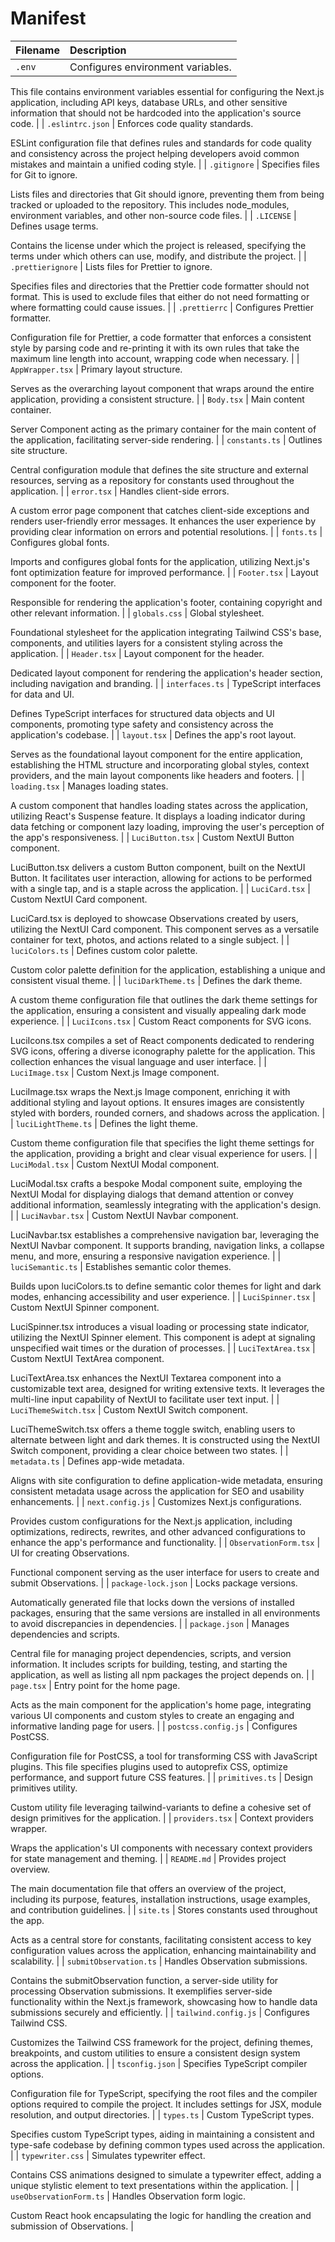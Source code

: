 # Manifest

| Filename | Description |
| :------- | :---------- |
| `.env` | Configures environment variables.

This file contains environment variables essential for configuring the Next.js application, including API keys, database URLs, and other sensitive information that should not be hardcoded into the application's source code. |
| `.eslintrc.json` | Enforces code quality standards.

ESLint configuration file that defines rules and standards for code quality and consistency across the project helping developers avoid common mistakes and maintain a unified coding style. |
| `.gitignore` | Specifies files for Git to ignore.

Lists files and directories that Git should ignore, preventing them from being tracked or uploaded to the repository. This includes node_modules, environment variables, and other non-source code files. |
| `.LICENSE` | Defines usage terms.

Contains the license under which the project is released, specifying the terms under which others can use, modify, and distribute the project. |
| `.prettierignore` | Lists files for Prettier to ignore.

Specifies files and directories that the Prettier code formatter should not format. This is used to exclude files that either do not need formatting or where formatting could cause issues. |
| `.prettierrc` | Configures Prettier formatter.

Configuration file for Prettier, a code formatter that enforces a consistent style by parsing code and re-printing it with its own rules that take the maximum line length into account, wrapping code when necessary. |
| `AppWrapper.tsx` | Primary layout structure.

Serves as the overarching layout component that wraps around the entire application, providing a consistent structure. |
| `Body.tsx` | Main content container.

Server Component acting as the primary container for the main content of the application, facilitating server-side rendering. |
| `constants.ts` | Outlines site structure.

Central configuration module that defines the site structure and external resources, serving as a repository for constants used throughout the application. |
| `error.tsx` | Handles client-side errors.

A custom error page component that catches client-side exceptions and renders user-friendly error messages. It enhances the user experience by providing clear information on errors and potential resolutions. |
| `fonts.ts` | Configures global fonts.

Imports and configures global fonts for the application, utilizing Next.js's font optimization feature for improved performance. |
| `Footer.tsx` | Layout component for the footer.

Responsible for rendering the application's footer, containing copyright and other relevant information. |
| `globals.css` | Global stylesheet.

Foundational stylesheet for the application integrating Tailwind CSS's base, components, and utilities layers for a consistent styling across the application. |
| `Header.tsx` | Layout component for the header.

Dedicated layout component for rendering the application's header section, including navigation and branding. |
| `interfaces.ts` | TypeScript interfaces for data and UI.

Defines TypeScript interfaces for structured data objects and UI components, promoting type safety and consistency across the application's codebase. |
| `layout.tsx` | Defines the app's root layout.

Serves as the foundational layout component for the entire application, establishing the HTML structure and incorporating global styles, context providers, and the main layout components like headers and footers. |
| `loading.tsx` | Manages loading states.

A custom component that handles loading states across the application, utilizing React's Suspense feature. It displays a loading indicator during data fetching or component lazy loading, improving the user's perception of the app's responsiveness. |
| `LuciButton.tsx` | Custom NextUI Button component.

LuciButton.tsx delivers a custom Button component, built on the NextUI Button. It facilitates user interaction, allowing for actions to be performed with a single tap, and is a staple across the application. |
| `LuciCard.tsx` | Custom NextUI Card component.

LuciCard.tsx is deployed to showcase Observations created by users, utilizing the NextUI Card component. This component serves as a versatile container for text, photos, and actions related to a single subject. |
| `luciColors.ts` | Defines custom color palette.

Custom color palette definition for the application, establishing a unique and consistent visual theme. |
| `luciDarkTheme.ts` | Defines the dark theme.

A custom theme configuration file that outlines the dark theme settings for the application, ensuring a consistent and visually appealing dark mode experience. |
| `LuciIcons.tsx` | Custom React components for SVG icons.

LuciIcons.tsx compiles a set of React components dedicated to rendering SVG icons, offering a diverse iconography palette for the application. This collection enhances the visual language and user interface. |
| `LuciImage.tsx` | Custom Next.js Image component.

LuciImage.tsx wraps the Next.js Image component, enriching it with additional styling and layout options. It ensures images are consistently styled with borders, rounded corners, and shadows across the application. |
| `luciLightTheme.ts` | Defines the light theme.

Custom theme configuration file that specifies the light theme settings for the application, providing a bright and clear visual experience for users. |
| `LuciModal.tsx` | Custom NextUI Modal component.

LuciModal.tsx crafts a bespoke Modal component suite, employing the NextUI Modal for displaying dialogs that demand attention or convey additional information, seamlessly integrating with the application's design. |
| `LuciNavbar.tsx` | Custom NextUI Navbar component.

LuciNavbar.tsx establishes a comprehensive navigation bar, leveraging the NextUI Navbar component. It supports branding, navigation links, a collapse menu, and more, ensuring a responsive navigation experience. |
| `luciSemantic.ts` | Establishes semantic color themes.

Builds upon luciColors.ts to define semantic color themes for light and dark modes, enhancing accessibility and user experience. |
| `LuciSpinner.tsx` | Custom NextUI Spinner component.

LuciSpinner.tsx introduces a visual loading or processing state indicator, utilizing the NextUI Spinner element. This component is adept at signaling unspecified wait times or the duration of processes. |
| `LuciTextArea.tsx` | Custom NextUI TextArea component.

LuciTextArea.tsx enhances the NextUI Textarea component into a customizable text area, designed for writing extensive texts. It leverages the multi-line input capability of NextUI to facilitate user text input. |
| `LuciThemeSwitch.tsx` | Custom NextUI Switch component.

LuciThemeSwitch.tsx offers a theme toggle switch, enabling users to alternate between light and dark themes. It is constructed using the NextUI Switch component, providing a clear choice between two states. |
| `metadata.ts` | Defines app-wide metadata.

Aligns with site configuration to define application-wide metadata, ensuring consistent metadata usage across the application for SEO and usability enhancements. |
| `next.config.js` | Customizes Next.js configurations.

Provides custom configurations for the Next.js application, including optimizations, redirects, rewrites, and other advanced configurations to enhance the app's performance and functionality. |
| `ObservationForm.tsx` | UI for creating Observations.

Functional component serving as the user interface for users to create and submit Observations. |
| `package-lock.json` | Locks package versions.

Automatically generated file that locks down the versions of installed packages, ensuring that the same versions are installed in all environments to avoid discrepancies in dependencies. |
| `package.json` | Manages dependencies and scripts.

Central file for managing project dependencies, scripts, and version information. It includes scripts for building, testing, and starting the application, as well as listing all npm packages the project depends on. |
| `page.tsx` | Entry point for the home page.

Acts as the main component for the application's home page, integrating various UI components and custom styles to create an engaging and informative landing page for users. |
| `postcss.config.js` | Configures PostCSS.

Configuration file for PostCSS, a tool for transforming CSS with JavaScript plugins. This file specifies plugins used to autoprefix CSS, optimize performance, and support future CSS features. |
| `primitives.ts` | Design primitives utility.

Custom utility file leveraging tailwind-variants to define a cohesive set of design primitives for the application. |
| `providers.tsx` | Context providers wrapper.

Wraps the application's UI components with necessary context providers for state management and theming. |
| `README.md` | Provides project overview.

The main documentation file that offers an overview of the project, including its purpose, features, installation instructions, usage examples, and contribution guidelines. |
| `site.ts` | Stores constants used throughout the app.

Acts as a central store for constants, facilitating consistent access to key configuration values across the application, enhancing maintainability and scalability. |
| `submitObservation.ts` | Handles Observation submissions.

Contains the submitObservation function, a server-side utility for processing Observation submissions. It exemplifies server-side functionality within the Next.js framework, showcasing how to handle data submissions securely and efficiently. |
| `tailwind.config.js` | Configures Tailwind CSS.

Customizes the Tailwind CSS framework for the project, defining themes, breakpoints, and custom utilities to ensure a consistent design system across the application. |
| `tsconfig.json` | Specifies TypeScript compiler options.

Configuration file for TypeScript, specifying the root files and the compiler options required to compile the project. It includes settings for JSX, module resolution, and output directories. |
| `types.ts` | Custom TypeScript types.

Specifies custom TypeScript types, aiding in maintaining a consistent and type-safe codebase by defining common types used across the application. |
| `typewriter.css` | Simulates typewriter effect.

Contains CSS animations designed to simulate a typewriter effect, adding a unique stylistic element to text presentations within the application. |
| `useObservationForm.ts` | Handles Observation form logic.

Custom React hook encapsulating the logic for handling the creation and submission of Observations. |
